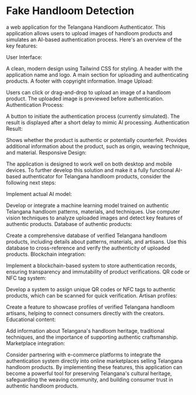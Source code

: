 # Fake Handloom Detection

a web application for the Telangana Handloom Authenticator. This application allows users to upload images of handloom products and simulates an AI-based authentication process. Here's an overview of the key features:

User Interface:

A clean, modern design using Tailwind CSS for styling.
A header with the application name and logo.
A main section for uploading and authenticating products.
A footer with copyright information.
Image Upload:

Users can click or drag-and-drop to upload an image of a handloom product.
The uploaded image is previewed before authentication.
Authentication Process:

A button to initiate the authentication process (currently simulated).
The result is displayed after a short delay to mimic AI processing.
Authentication Result:

Shows whether the product is authentic or potentially counterfeit.
Provides additional information about the product, such as origin, weaving technique, and material.
Responsive Design:

The application is designed to work well on both desktop and mobile devices.
To further develop this solution and make it a fully functional AI-based authenticator for Telangana handloom products, consider the following next steps:

Implement actual AI model:

Develop or integrate a machine learning model trained on authentic Telangana handloom patterns, materials, and techniques.
Use computer vision techniques to analyze uploaded images and detect key features of authentic products.
Database of authentic products:

Create a comprehensive database of verified Telangana handloom products, including details about patterns, materials, and artisans.
Use this database to cross-reference and verify the authenticity of uploaded products.
Blockchain integration:

Implement a blockchain-based system to store authentication records, ensuring transparency and immutability of product verifications.
QR code or NFC tag system:

Develop a system to assign unique QR codes or NFC tags to authentic products, which can be scanned for quick verification.
Artisan profiles:

Create a feature to showcase profiles of verified Telangana handloom artisans, helping to connect consumers directly with the creators.
Educational content:

Add information about Telangana's handloom heritage, traditional techniques, and the importance of supporting authentic craftsmanship.
Marketplace integration:

Consider partnering with e-commerce platforms to integrate the authentication system directly into online marketplaces selling Telangana handloom products.
By implementing these features, this application can become a powerful tool for preserving Telangana's cultural heritage, safeguarding the weaving community, and building consumer trust in authentic handloom products.
